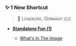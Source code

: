 ### ✨ 1 New Shortcut

> 📍 Lᴜ̈ɴᴇʙᴜʀɢ, Gᴇʀᴍᴀɴʏ 🇩🇪

* **[Standalone Fun (1)](https://shortcutomation.com/gallery/standalone-fun)**

    * [What's In The Image](https://shortcutomation.com/gallery/standalone-fun/what-s-in-the-image)
